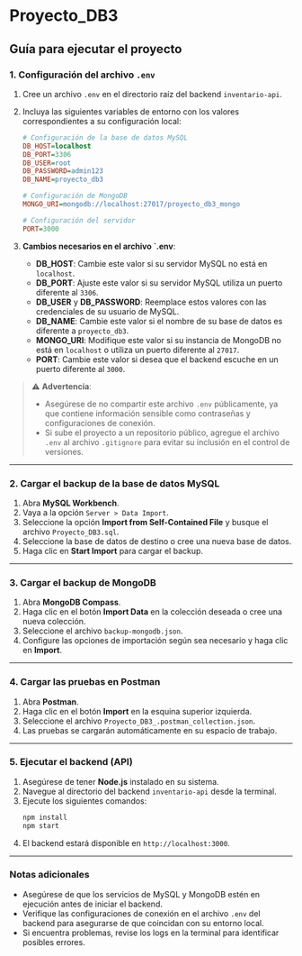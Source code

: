 # Proyecto_DB3
## Guía para ejecutar el proyecto

### 1. Configuración del archivo `.env`
1. Cree un archivo `.env` en el directorio raíz del backend `inventario-api`.
2. Incluya las siguientes variables de entorno con los valores correspondientes a su configuración local:
    ```ini
    # Configuración de la base de datos MySQL
    DB_HOST=localhost
    DB_PORT=3306
    DB_USER=root
    DB_PASSWORD=admin123
    DB_NAME=proyecto_db3

    # Configuración de MongoDB
    MONGO_URI=mongodb://localhost:27017/proyecto_db3_mongo

    # Configuración del servidor
    PORT=3000
    ```
3. **Cambios necesarios en el archivo `.env**:
    
    - **DB_HOST**: Cambie este valor si su servidor MySQL no está en `localhost`.
    - **DB_PORT**: Ajuste este valor si su servidor MySQL utiliza un puerto diferente al `3306`.
    - **DB_USER** y **DB_PASSWORD**: Reemplace estos valores con las credenciales de su usuario de MySQL.
    - **DB_NAME**: Cambie este valor si el nombre de su base de datos es diferente a `proyecto_db3`.
    - **MONGO_URI**: Modifique este valor si su instancia de MongoDB no está en `localhost` o utiliza un puerto diferente al `27017`.
    - **PORT**: Cambie este valor si desea que el backend escuche en un puerto diferente al `3000`.

> ⚠️ **Advertencia**:
> - Asegúrese de no compartir este archivo `.env` públicamente, ya que contiene información sensible como contraseñas y configuraciones de conexión.
> - Si sube el proyecto a un repositorio público, agregue el archivo `.env` al archivo `.gitignore` para evitar su inclusión en el control de versiones.

---

### 2. Cargar el backup de la base de datos MySQL
1. Abra **MySQL Workbench**.
2. Vaya a la opción `Server > Data Import`.
3. Seleccione la opción **Import from Self-Contained File** y busque el archivo `Proyecto_DB3.sql`.
4. Seleccione la base de datos de destino o cree una nueva base de datos.
5. Haga clic en **Start Import** para cargar el backup.

---

### 3. Cargar el backup de MongoDB
1. Abra **MongoDB Compass**.
2. Haga clic en el botón **Import Data** en la colección deseada o cree una nueva colección.
3. Seleccione el archivo `backup-mongodb.json`.
4. Configure las opciones de importación según sea necesario y haga clic en **Import**.

---

### 4. Cargar las pruebas en Postman
1. Abra **Postman**.
2. Haga clic en el botón **Import** en la esquina superior izquierda.
3. Seleccione el archivo `Proyecto_DB3_.postman_collection.json`.
4. Las pruebas se cargarán automáticamente en su espacio de trabajo.

---

### 5. Ejecutar el backend (API)
1. Asegúrese de tener **Node.js** instalado en su sistema.
2. Navegue al directorio del backend `inventario-api` desde la terminal.
3. Ejecute los siguientes comandos:
    ```bash
    npm install
    npm start
    ```
4. El backend estará disponible en `http://localhost:3000`.

---

### Notas adicionales
- Asegúrese de que los servicios de MySQL y MongoDB estén en ejecución antes de iniciar el backend.
- Verifique las configuraciones de conexión en el archivo `.env` del backend para asegurarse de que coincidan con su entorno local.
- Si encuentra problemas, revise los logs en la terminal para identificar posibles errores.
